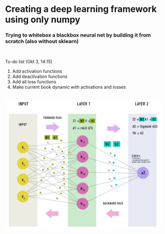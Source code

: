 # Creating a deep learning framework using only numpy
### Trying to whitebox a blackbox neural net by building it from scratch (also without sklearn)

<br>

To-do list (Okt 3, 14:15)
1. Add activation functions
2. Add deactivation functions
2. Add all loss functions
4. Make current book dynamic with activations and losses

<br>

<img src="images/net.png">